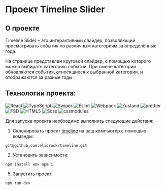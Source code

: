 # Проект Timeline Slider

## О проекте
Timeline Slider – это интерактивный слайдер, позволяющий просматривать события по различным категориям за определённые года.

На странице представлен круговой слайдер, с помощью которого можно выбирать категорию событий. При смене категории обновляются события, относящиеся к выбранной категории, и отображаются за разные годы.

## Технологии проекта:
![React](https://img.shields.io/badge/-React-191919?style=for-the-badge&logo=React)
![TypeScript](https://img.shields.io/badge/-TypeScript-191919?style=for-the-badge&logo=TypeScript)
![Swiper](https://img.shields.io/badge/-Swiper.js-191919?style=for-the-badge&logo=swiper&logoColor=6332F6)
![Eslint](https://img.shields.io/badge/-Eslint-191919?style=for-the-badge&logo=Eslint&logoColor=4B32C3)
![Webpack](https://img.shields.io/badge/-Webpack-191919?style=for-the-badge&logo=Webpack)
![Zustand](https://img.shields.io/badge/-Zustand-191919?style=for-the-badge)
![prettier](https://img.shields.io/badge/-Prettier-191919?style=for-the-badge&logo=prettier&logoColor=F7B93E)
![FSD](https://img.shields.io/badge/-FSD-191919?style=for-the-badge)
![HTML5](https://img.shields.io/badge/-HTML5-191919?style=for-the-badge&logo=HTML5&logoColor=red)
![Scss](https://img.shields.io/badge/-Scss-191919?style=for-the-badge&logo=sass&logoColor=CC6699)
![cssmodules](https://img.shields.io/badge/-CSS_modules-191919?style=for-the-badge&logo=cssmodules)

Для запуска проекта необходимо выполнить следующие действия:
1. Склонировать проект [timeline](https://github.com/elicrock/timeline) на ваш компьютер с помощью команды:
```
git@github.com:elicrock/timeline.git
```
2. Установить зависимости:
```
npm install или npm i
```
5. Запустить проект:
```
npm run dev
```
